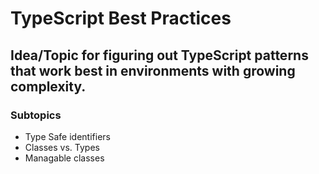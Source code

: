 # TypeScript Best Practices
## Idea/Topic for figuring out TypeScript patterns that work best in environments with growing complexity.

### Subtopics
- Type Safe identifiers 
- Classes vs. Types
- Managable classes
